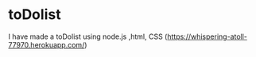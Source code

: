 # toDolist
I have made a toDolist using node.js ,html, CSS (https://whispering-atoll-77970.herokuapp.com/) 
